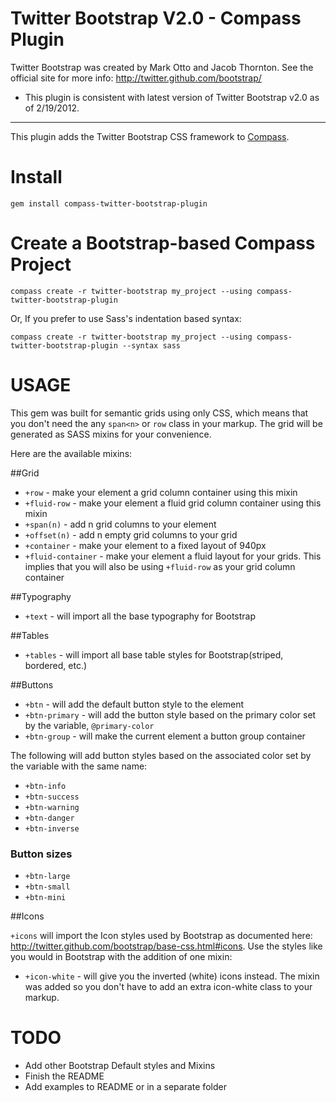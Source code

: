 Twitter Bootstrap V2.0 - Compass Plugin
=======================================

Twitter Bootstrap was created by Mark Otto and Jacob Thornton. See the official site for more info: <http://twitter.github.com/bootstrap/>

* This plugin is consistent with latest version of Twitter Bootstrap v2.0 as of 2/19/2012.

---------

This plugin adds the Twitter Bootstrap CSS framework to [Compass](http://compass-style.org/).

Install
=======

    gem install compass-twitter-bootstrap-plugin

Create a Bootstrap-based Compass Project
========================================

    compass create -r twitter-bootstrap my_project --using compass-twitter-bootstrap-plugin

Or, If you prefer to use Sass's indentation based syntax:

    compass create -r twitter-bootstrap my_project --using compass-twitter-bootstrap-plugin --syntax sass

USAGE
=====

This gem was built for semantic grids using only CSS, which means that you don't need the any `span<n>` or `row` class in your markup. The grid will be generated as SASS mixins for your convenience.

Here are the available mixins:

##Grid

* `+row` - make your element a grid column container using this mixin
* `+fluid-row` - make your element a fluid grid column container using this mixin
* `+span(n)` - add n grid columns to your element
* `+offset(n)` - add n empty grid columns to your grid
* `+container` - make your element to a fixed layout of 940px
* `+fluid-container` - make your element a fluid layout for your grids. This implies that you will also be using `+fluid-row` as your grid column container

##Typography

* `+text` - will import all the base typography for Bootstrap

##Tables

* `+tables` - will import all base table styles for Bootstrap(striped, bordered, etc.)

##Buttons

* `+btn` - will add the default button style to the element
* `+btn-primary` - will add the button style based on the primary color set by the variable, `@primary-color`
* `+btn-group` - will make the current element a button group container

The following will add button styles based on the associated color set by the variable with the same name:

* `+btn-info`
* `+btn-success`
* `+btn-warning`
* `+btn-danger`
* `+btn-inverse`

### Button sizes

* `+btn-large`
* `+btn-small`
* `+btn-mini`

##Icons

`+icons` will import the Icon styles used by Bootstrap as documented here: <http://twitter.github.com/bootstrap/base-css.html#icons>. Use the styles like you would in Bootstrap with the addition of one mixin:

* `+icon-white` - will give you the inverted (white) icons instead. The mixin was added so you don't have to add an extra icon-white class to your markup.

TODO
====

- Add other Bootstrap Default styles and Mixins
- Finish the README
- Add examples to README or in a separate folder
